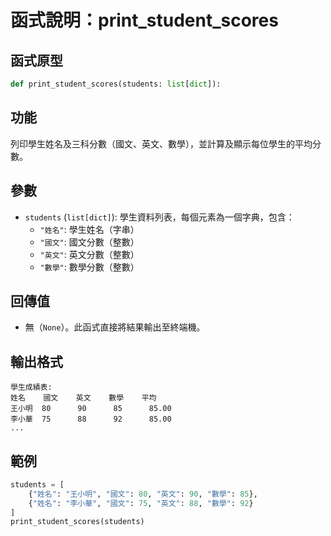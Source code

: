 # 函式說明：print_student_scores

## 函式原型
```python
def print_student_scores(students: list[dict]):
```

## 功能
列印學生姓名及三科分數（國文、英文、數學），並計算及顯示每位學生的平均分數。

## 參數
- `students` (`list[dict]`): 學生資料列表，每個元素為一個字典，包含：
  - `"姓名"`: 學生姓名（字串）
  - `"國文"`: 國文分數（整數）
  - `"英文"`: 英文分數（整數）
  - `"數學"`: 數學分數（整數）

## 回傳值
- 無（`None`）。此函式直接將結果輸出至終端機。

## 輸出格式
```
學生成績表:
姓名    國文    英文    數學    平均
王小明  80      90      85      85.00
李小華  75      88      92      85.00
...
```

## 範例
```python
students = [
    {"姓名": "王小明", "國文": 80, "英文": 90, "數學": 85},
    {"姓名": "李小華", "國文": 75, "英文": 88, "數學": 92}
]
print_student_scores(students)
```